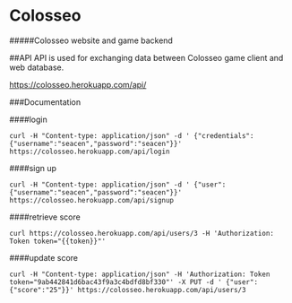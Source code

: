 # Colosseo
#####Colosseo website and game backend

##API
API is used for exchanging data between Colosseo game client and web database.

<https://colosseo.herokuapp.com/api/>

###Documentation

####login
```
curl -H "Content-type: application/json" -d ' {"credentials":{"username":"seacen","password":"seacen"}}' https://colosseo.herokuapp.com/api/login
```

####sign up
```
curl -H "Content-type: application/json" -d ' {"user":{"username":"seacen","password":"seacen"}}' https://colosseo.herokuapp.com/api/signup
```

####retrieve score
```
curl https://colosseo.herokuapp.com/api/users/3 -H 'Authorization: Token token="{{token}}"'
```

####update score
```
curl -H "Content-type: application/json" -H 'Authorization: Token token="9ab442841d6bac43f9a3c4bdfd8bf330"' -X PUT -d ' {"user":{"score":"25"}}' https://colosseo.herokuapp.com/api/users/3
```
